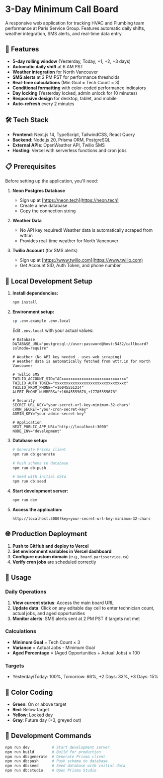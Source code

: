 # 3-Day Minimum Call Board

A responsive web application for tracking HVAC and Plumbing team performance at Paris Service Group. Features automatic daily shifts, weather integration, SMS alerts, and real-time data entry.

## 🚀 Features

- **5-day rolling window** (Yesterday, Today, +1, +2, +3 days)
- **Automatic daily shift** at 6 AM PST
- **Weather integration** for North Vancouver
- **SMS alerts** at 2 PM PST for performance thresholds
- **Real-time calculations** (Min Goal = Tech Count × 3)
- **Conditional formatting** with color-coded performance indicators
- **Day locking** (Yesterday locked, admin unlock for 10 minutes)
- **Responsive design** for desktop, tablet, and mobile
- **Auto-refresh** every 2 minutes

## 🛠 Tech Stack

- **Frontend**: Next.js 14, TypeScript, TailwindCSS, React Query
- **Backend**: Node.js 20, Prisma ORM, PostgreSQL
- **External APIs**: OpenWeather API, Twilio SMS
- **Hosting**: Vercel with serverless functions and cron jobs

## 📋 Prerequisites

Before setting up the application, you'll need:

1. **Neon Postgres Database**
   - Sign up at [https://neon.tech](https://neon.tech)
   - Create a new database
   - Copy the connection string

2. **Weather Data**
   - No API key required! Weather data is automatically scraped from wttr.in
   - Provides real-time weather for North Vancouver

3. **Twilio Account** (for SMS alerts)
   - Sign up at [https://www.twilio.com](https://www.twilio.com)
   - Get Account SID, Auth Token, and phone number

## 🔧 Local Development Setup

1. **Install dependencies:**
   ```bash
   npm install
   ```

2. **Environment setup:**
   ```bash
   cp .env.example .env.local
   ```
   
   Edit `.env.local` with your actual values:
   ```env
   # Database
   DATABASE_URL="postgresql://user:password@host:5432/callboard?sslmode=require"
   
   # Weather (No API key needed - uses web scraping)
   # Weather data is automatically fetched from wttr.in for North Vancouver
   
   # Twilio SMS
   TWILIO_ACCOUNT_SID="ACxxxxxxxxxxxxxxxxxxxxxxxxxxxxx"
   TWILIO_AUTH_TOKEN="xxxxxxxxxxxxxxxxxxxxxxxxxxxxxxxx"
   TWILIO_FROM_PHONE="+16045551234"
   ALERT_PHONE_NUMBERS="+16045555678,+17785555678"
   
   # Security
   SECRET_URL_KEY="your-secret-url-key-minimum-32-chars"
   CRON_SECRET="your-cron-secret-key"
   ADMIN_KEY="your-admin-secret-key"
   
   # Application
   NEXT_PUBLIC_APP_URL="http://localhost:3000"
   NODE_ENV="development"
   ```

3. **Database setup:**
   ```bash
   # Generate Prisma client
   npm run db:generate
   
   # Push schema to database
   npm run db:push
   
   # Seed with initial data
   npm run db:seed
   ```

4. **Start development server:**
   ```bash
   npm run dev
   ```

5. **Access the application:**
   ```
   http://localhost:3000?key=your-secret-url-key-minimum-32-chars
   ```

## 🌐 Production Deployment

1. **Push to GitHub and deploy to Vercel**
2. **Set environment variables in Vercel dashboard**
3. **Configure custom domain** (e.g., `board.parisservice.ca`)
4. **Verify cron jobs** are scheduled correctly

## 📱 Usage

### Daily Operations
1. **View current status**: Access the main board URL
2. **Update data**: Click on any editable day cell to enter technician count, actual jobs, and aged opportunities
3. **Monitor alerts**: SMS alerts sent at 2 PM PST if targets not met

### Calculations
- **Minimum Goal** = Tech Count × 3
- **Variance** = Actual Jobs - Minimum Goal
- **Aged Percentage** = (Aged Opportunities ÷ Actual Jobs) × 100

### Targets
- Yesterday/Today: 100%, Tomorrow: 66%, +2 Days: 33%, +3 Days: 15%

## 🎨 Color Coding
- **Green**: On or above target
- **Red**: Below target
- **Yellow**: Locked day
- **Gray**: Future day (+3, greyed out)

## 📝 Development Commands

```bash
npm run dev          # Start development server
npm run build        # Build for production
npm run db:generate  # Generate Prisma client
npm run db:push      # Push schema to database
npm run db:seed      # Seed database with initial data
npm run db:studio    # Open Prisma Studio
```
